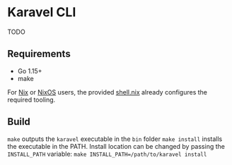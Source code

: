 # Karavel CLI

TODO

## Requirements

- Go 1.15+
- make

For [Nix] or [NixOS] users, the provided [shell.nix](../shell.nix) already configures the required tooling.

## Build

`make` outputs the `karavel` executable in the `bin` folder
`make install` installs the executable in the PATH. Install location can be changed by passing the `INSTALL_PATH` variable:
`make INSTALL_PATH=/path/to/karavel install`

[Nix]: https://nixos.org/explore.html
[NixOS]: https://nixos.org
